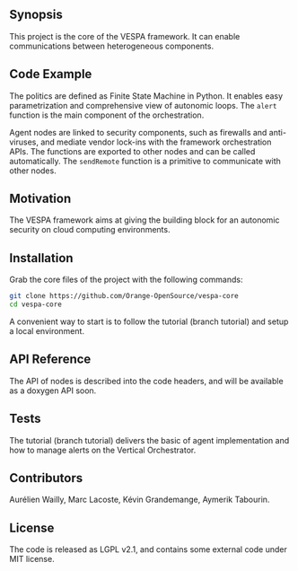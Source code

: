 ## Synopsis

This project is the core of the VESPA framework. It can enable communications between heterogeneous components.

## Code Example

The politics are defined as Finite State Machine in Python. It enables easy parametrization and comprehensive view of autonomic loops. The ``alert`` function is the main component of the orchestration.

Agent nodes are linked to security components, such as firewalls and anti-viruses, and mediate vendor lock-ins with the framework orchestration APIs. The functions are exported to other nodes and can be called automatically. The ``sendRemote`` function is a primitive to communicate with other nodes.

## Motivation

The VESPA framework aims at giving the building block for an autonomic security on cloud computing environments.

## Installation

Grab the core files of the project with the following commands:

```bash
git clone https://github.com/Orange-OpenSource/vespa-core
cd vespa-core
```

A convenient way to start is to follow the tutorial (branch tutorial) and setup a local environment.

## API Reference

The API of nodes is described into the code headers, and will be available as a doxygen API soon.

## Tests

The tutorial (branch tutorial) delivers the basic of agent implementation and how to manage alerts on the Vertical Orchestrator.

## Contributors

Aurélien Wailly, Marc Lacoste, Kévin Grandemange, Aymerik Tabourin.

## License

The code is released as LGPL v2.1, and contains some external code under MIT license.
